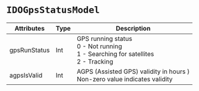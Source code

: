 # `IDOGpsStatusModel`

| Attributes | Type | Description |
| ----------- | ------- | ------------ |
| gpsRunStatus | Int | GPS running status<br/>0 - Not running<br/>1 - Searching for satellites<br/>2 - Tracking|
| agpsIsValid | Int | AGPS (Assisted GPS) validity in hours )<br/>Non-zero value indicates validity|
